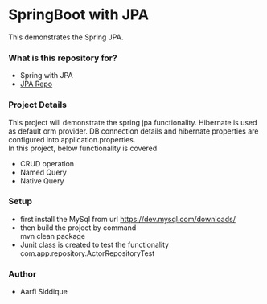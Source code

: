 # SpringBoot with JPA #

This demonstrates the Spring JPA.

### What is this repository for? ###

* Spring with JPA
* [JPA Repo](https://bitbucket.org/aarfi/jpa-repo/src/master/spring-jpa/)


### Project Details ###
This project will demonstrate the spring jpa functionality. Hibernate is used as default orm provider.  DB connection details and hibernate properties are configured into application.properties.  
In this project, below functionality is covered  
- CRUD operation
- Named Query
- Native Query


### Setup ###

* first install the MySql from url https://dev.mysql.com/downloads/
* then build the project by command  
  mvn clean package
* Junit class is created to test the functionality   
com.app.repository.ActorRepositoryTest  
  


### Author ###

* Aarfi Siddique